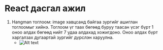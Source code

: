 # React дасгал ажил

<!-- ## Дасгалын код: https://github.com/Codely-academy/React-lesson/blob/codespace-codely-academy-silver-parakeet-v6gjx5qqxp42wpgv/src/components/ListFilter.js -->

1. Hangman тоглоом: image хавцсанд байгаа зургийг ашиглан тоглоомыг хийнэ. Тоглоом үг таах бөгөөд буруу таасан үсэг бүрт 1 оноо алдах бөгөөд нийт 7 удаа алдахад хожигдоно. Оноо алдах бүрт харгалзах дугаартай зургийг дүрслэн харуулна.
   - ![Alt text](7.jpg)
